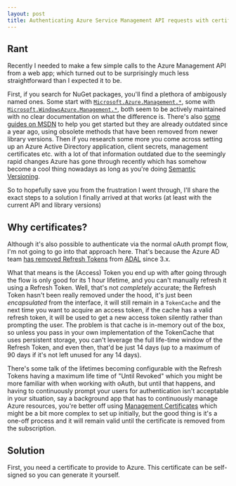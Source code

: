```yaml
---
layout: post
title: Authenticating Azure Service Management API requests with certificates
---
```


## Rant ##

Recently I needed to make a few simple calls to the Azure Management API from a web app; which turned out to be surprisingly much less straightforward than I expected it to be.

First, if you search for NuGet packages, you'll find a plethora of ambigously named ones. Some start with [`Microsoft.Azure.Management.*`](https://www.nuget.org/packages/Microsoft.Azure.Management.Compute), some with [`Microsoft.WindowsAzure.Management.*`](https://www.nuget.org/packages/Microsoft.WindowsAzure.Management.Compute/), both seem to be actively maintained with no clear documentation on what the difference is. There's also [some guides on MSDN](https://msdn.microsoft.com/en-us/library/dn722415.aspx) to help you get started but they are already outdated since a year ago, using obsolete methods that have been removed from newer library versions. Then if you research some more you come across setting up an Azure Active Directory application, client secrets, management certificates etc. with a lot of that information outdated due to the seemingly rapid changes Azure has gone through recently which has somehow become a cool thing nowadays as long as you're doing [Semantic Versioning](https://en.wikipedia.org/wiki/Software_versioning).

So to hopefully save you from the frustration I went through, I'll share the exact steps to a solution I finally arrived at that works (at least with the current API and library versions)


## Why certificates? ##

Although it's also possible to authenticate via the normal oAuth prompt flow, I'm not going to go into that approach here. That's because the Azure AD team [has removed Refresh Tokens](http://www.cloudidentity.com/blog/2015/08/13/adal-3-didnt-return-refresh-tokens-for-5-months-and-nobody-noticed/) from [ADAL](https://docs.microsoft.com/en-us/azure/active-directory/develop/active-directory-authentication-libraries) since 3.x.

What that means is the (Access) Token you end up with after going through the flow is only good for its 1 hour lifetime, and you can't manually refresh it using a Refresh Token. Well, that's not _completely_ accurate; the Refresh Token hasn't been really removed under the hood, it's just been _encapsulated_ from the interface, it will still remain in a `TokenCache` and the next time you want to acquire an access token, if the cache has a valid refresh token, it will be used to get a new access token silently rather than prompting the user. The problem is that cache is in-memory out of the box, so unless you pass in your own implementation of the TokenCache that uses persistent storage, you can't leverage the full life-time window of the Refresh Token, and even then, that'd be just 14 days (up to a maximum of 90 days if it's not left unused for any 14 days).

There's some talk of the lifetimes becoming configurable with the Refresh Tokens having a maximum life time of "Until Revoked" which you might be more familiar with when working with oAuth, but until that happens, and having to continuously prompt your users for authentication isn't acceptable in your situation, say a background app that has to continuously manage Azure resources, you're better off using [Management Certificates](https://docs.microsoft.com/en-us/azure/cloud-services/cloud-services-certs-create) which might be a bit more complex to set up initially, but the good thing is  it's a one-off process and it will remain valid until the certificate is removed from the subscription.


## Solution ##

First, you need a certificate to provide to Azure. This certificate can be self-signed so you can generate it yourself.